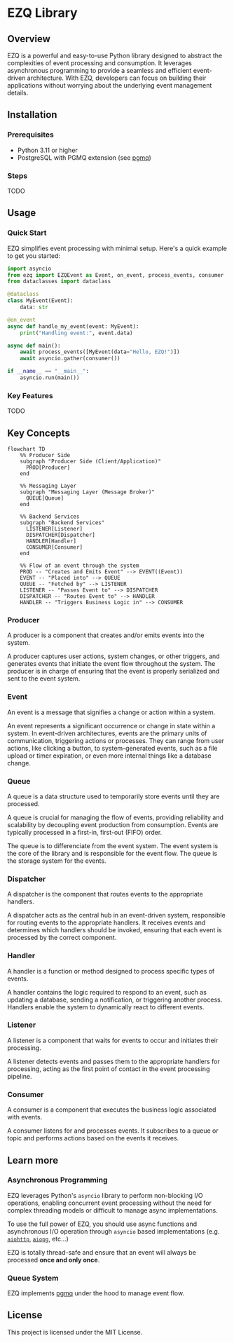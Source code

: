 # EZQ Library

## Overview

EZQ is a powerful and easy-to-use Python library designed to abstract the complexities of event processing and consumption. It leverages asynchronous programming to provide a seamless and efficient event-driven architecture. With EZQ, developers can focus on building their applications without worrying about the underlying event management details.

## Installation

### Prerequisites

- Python 3.11 or higher
- PostgreSQL with PGMQ extension (see [pgmq](https://github.com/tembo-io/pgmq))

### Steps

TODO

## Usage

### Quick Start

EZQ simplifies event processing with minimal setup. Here's a quick example to get you started:

```python
import asyncio
from ezq import EZQEvent as Event, on_event, process_events, consumer
from dataclasses import dataclass

@dataclass
class MyEvent(Event):
    data: str

@on_event
async def handle_my_event(event: MyEvent):
    print("Handling event:", event.data)

async def main():
    await process_events([MyEvent(data="Hello, EZQ!")])
    await asyncio.gather(consumer())

if __name__ == "__main__":
    asyncio.run(main())
```

### Key Features

TODO

## Key Concepts

```mermaid
flowchart TD
    %% Producer Side
    subgraph "Producer Side (Client/Application)"
      PROD[Producer]
    end

    %% Messaging Layer
    subgraph "Messaging Layer (Message Broker)"
      QUEUE[Queue]
    end

    %% Backend Services
    subgraph "Backend Services"
      LISTENER[Listener]
      DISPATCHER[Dispatcher]
      HANDLER[Handler]
      CONSUMER[Consumer]
    end

    %% Flow of an event through the system
    PROD -- "Creates and Emits Event" --> EVENT((Event))
    EVENT -- "Placed into" --> QUEUE
    QUEUE -- "Fetched by" --> LISTENER
    LISTENER -- "Passes Event to" --> DISPATCHER
    DISPATCHER -- "Routes Event to" --> HANDLER
    HANDLER -- "Triggers Business Logic in" --> CONSUMER
```

### Producer

A producer is a component that creates and/or emits events into the system.

A producer captures user actions, system changes, or other triggers, and generates events that initiate the event flow throughout the system. The producer is in charge of ensuring that the event is properly serialized and sent to the event system.

### Event

An event is a message that signifies a change or action within a system.

An event represents a significant occurrence or change in state within a system. In event-driven architectures, events are the primary units of communication, triggering actions or processes. They can range from user actions, like clicking a button, to system-generated events, such as a file upload or timer expiration, or even more internal things like a database change.

### Queue

A queue is a data structure used to temporarily store events until they are processed.

A queue is crucial for managing the flow of events, providing reliability and scalability by decoupling event production from consumption. Events are typically processed in a first-in, first-out (FIFO) order.

The queue is to differenciate from the event system. The event system is the core of the library and is responsible for the event flow. The queue is the storage system for the events.

### Dispatcher

A dispatcher is the component that routes events to the appropriate handlers.

A dispatcher acts as the central hub in an event-driven system, responsible for routing events to the appropriate handlers. It receives events and determines which handlers should be invoked, ensuring that each event is processed by the correct component.

### Handler

A handler is a function or method designed to process specific types of events.

A handler contains the logic required to respond to an event, such as updating a database, sending a notification, or triggering another process. Handlers enable the system to dynamically react to different events.

### Listener

A listener is a component that waits for events to occur and initiates their processing.

A listener detects events and passes them to the appropriate handlers for processing, acting as the first point of contact in the event processing pipeline.

### Consumer

A consumer is a component that executes the business logic associated with events.

A consumer listens for and processes events. It subscribes to a queue or topic and performs actions based on the events it receives.

## Learn more

### Asynchronous Programming

EZQ leverages Python's `asyncio` library to perform non-blocking I/O operations, enabling concurrent event processing without the need for complex threading models or difficult to manage async implementations.

To use the full power of EZQ, you should use async functions and asynchronous I/O operation through `asyncio` based implementations (e.g. [`aiohttp`](https://github.com/aio-libs/aiohttp), [`aiopg`](https://github.com/aio-libs/aiopg/), etc...)

EZQ is totally thread-safe and ensure that an event will always be processed **once and only once**.

### Queue System

EZQ implements [pgmq](https://github.com/tembo-io/pgmq) under the hood to manage event flow.

## License

This project is licensed under the MIT License.

